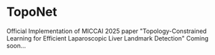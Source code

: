 # TopoNet
Official Implementation of MICCAI 2025 paper "Topology-Constrained Learning for Efficient Laparoscopic Liver Landmark Detection"
Coming soon...
